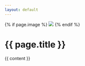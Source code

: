 ```yaml
---
layout: default
---
```

{% if page.image %}
<img src="{{ page.image }}"></img>
{% endif %}

<h1>{{ page.title }}</h1>

{{ content }}
